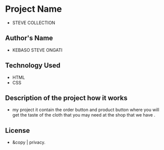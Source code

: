 # Project Name
- STEVE COLLECTION
## Author's Name
- KEBASO STEVE ONGATI
## Technology Used
- HTML
- CSS
## Description of the project how it works
- my project it contain the order button and product button where you will get the taste of the cloth that you may need at the shop that we have .
## License
- &copy | privacy.